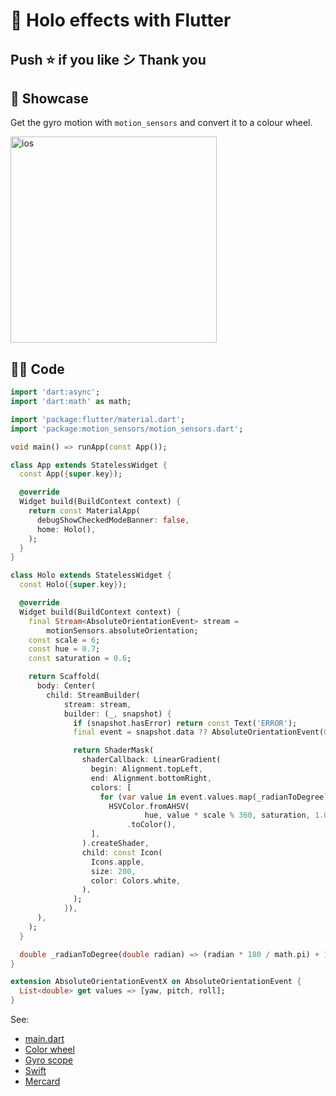 # 🌈 Holo effects with Flutter

## Push ⭐️ if you like シ Thank you

## 📸 Showcase
Get the gyro motion with `motion_sensors` and convert it to a colour wheel.

<img src="https://github.com/natsuk4ze/holo/raw/main/assets/example.gif" alt="ios" width="330"/>


## 👩‍💻 Code
```dart
import 'dart:async';
import 'dart:math' as math;

import 'package:flutter/material.dart';
import 'package:motion_sensors/motion_sensors.dart';

void main() => runApp(const App());

class App extends StatelessWidget {
  const App({super.key});

  @override
  Widget build(BuildContext context) {
    return const MaterialApp(
      debugShowCheckedModeBanner: false,
      home: Holo(),
    );
  }
}

class Holo extends StatelessWidget {
  const Holo({super.key});

  @override
  Widget build(BuildContext context) {
    final Stream<AbsoluteOrientationEvent> stream =
        motionSensors.absoluteOrientation;
    const scale = 6;
    const hue = 0.7;
    const saturation = 0.6;

    return Scaffold(
      body: Center(
        child: StreamBuilder(
            stream: stream,
            builder: (_, snapshot) {
              if (snapshot.hasError) return const Text('ERROR');
              final event = snapshot.data ?? AbsoluteOrientationEvent(0, 0, 0);

              return ShaderMask(
                shaderCallback: LinearGradient(
                  begin: Alignment.topLeft,
                  end: Alignment.bottomRight,
                  colors: [
                    for (var value in event.values.map(_radianToDegree))
                      HSVColor.fromAHSV(
                              hue, value * scale % 360, saturation, 1.0)
                          .toColor(),
                  ],
                ).createShader,
                child: const Icon(
                  Icons.apple,
                  size: 200,
                  color: Colors.white,
                ),
              );
            }),
      ),
    );
  }

  double _radianToDegree(double radian) => (radian * 180 / math.pi) + 180;
}

extension AbsoluteOrientationEventX on AbsoluteOrientationEvent {
  List<double> get values => [yaw, pitch, roll];
}

```

See: 
- [main.dart](https://github.com/natsuk4ze/holo/blob/main/lib/main.dart)
- [Color wheel](https://en.wikipedia.org/wiki/Color_wheel)
- [Gyro scope](https://developer.apple.com/documentation/coremotion/getting_raw_gyroscope_events)
- [Swift](https://twitter.com/jmtrivedi/status/1513555700495966208)
- [Mercard](https://engineering.mercari.com/blog/entry/20221208-mimicking-a-holographic-effect-for-mercard/)
